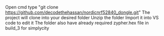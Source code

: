 Open cmd
type "git clone https://github.com/decodethehassan/nordicnrf52840_dongle.git"
The project will clone into your desired folder 
Unzip the folder
Import it into VS code to edit it
The folder also have already required zypher.hex file in build_3 for simplycity
